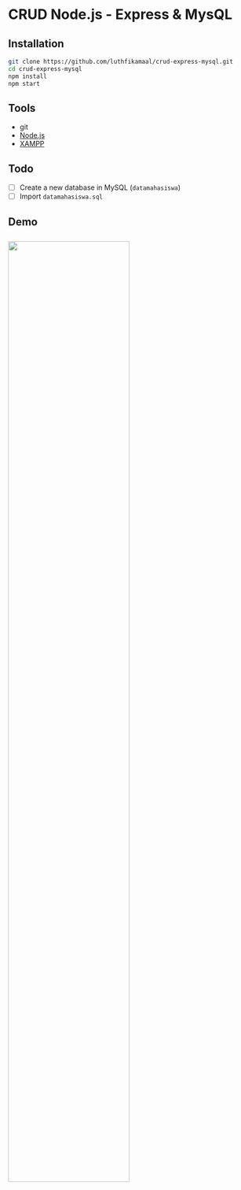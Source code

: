 # CRUD Node.js - Express & MysQL

## Installation
```bash
git clone https://github.com/luthfikamaal/crud-express-mysql.git
cd crud-express-mysql
npm install
npm start
```
## Tools
* git
* <a href="https://nodejs.org/">Node.js</a>
* <a href="https://www.apachefriends.org/">XAMPP</a>

## Todo
* [ ] Create a new database in MySQL (```datamahasiswa```)
* [ ] Import ```datamahasiswa.sql```

## Demo
<img style="width:70%;margin-top:10px" src="https://user-images.githubusercontent.com/90312645/180362542-1f21c56d-735b-4b27-8302-fcc3b153f243.png">
